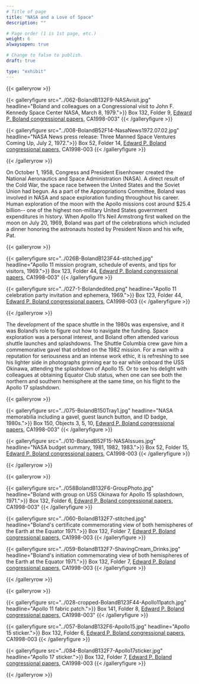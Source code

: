 ```yaml
---
# Title of page
title: "NASA and a Love of Space"
description: ""

# Page order (1 is 1st page, etc.)
weight: 6
alwaysopen: true

# Change to false to publish.
draft: true

type: "exhibit"
---
```


{{< galleryrow >}}


{{< galleryfigure src="../062-BolandB132F9-NASAvisit.jpg"
           headline="Boland and colleagues on a Congressional visit to John F. Kennedy Space Center NASA, March 8, 1979.">}} Box 132, Folder 9,  [Edward P. Boland congressional papers,](https://bc-primo.hosted.exlibrisgroup.com/permalink/f/l6ucgu/ALMA-BC21517689060001021) CA1998-003"
{{< /galleryfigure >}}

{{< galleryfigure src="../008-BolandB52F14-NasaNews1972.07.02.jpg"
           headline="NASA News press release: Three Manned Space Ventures Coming Up, July 2, 1972.">}} Box 52, Folder 14,  [Edward P. Boland congressional papers,](https://bc-primo.hosted.exlibrisgroup.com/permalink/f/l6ucgu/ALMA-BC21517689060001021) CA1998-003
{{< /galleryfigure >}}


{{< /galleryrow >}}


On October 1, 1958, Congress and President Eisenhower created the National Aeronautics and Space Administration (NASA). A direct result of the Cold War, the space race between the United States and the Soviet Union had begun. As a part of the Appropriations Committee, Boland was involved in NASA and space exploration funding throughout his career. Human exploration of the moon with the Apollo missions cost around $25.4 billion-- one of the highest non-military United States government expenditures in history. When Apollo 11’s Neil Armstrong first walked on the moon on July 20, 1969, Boland was part of the celebrations which included a dinner honoring the astronauts hosted by President Nixon and his wife, Pat. 

{{< galleryrow >}}


{{< galleryfigure src="../026B-BolandB123F44-stitched.jpg"
           headline="Apollo 11 mission program, schedule of events, and tips for visitors, 1969.">}} Box 123, Folder 44,  [Edward P. Boland congressional papers,](https://bc-primo.hosted.exlibrisgroup.com/permalink/f/l6ucgu/ALMA-BC21517689060001021) CA1998-003"
{{< /galleryfigure >}}

{{< galleryfigure src="../027-1-Bolandedited.png"
           headline="Apollo 11 celebration party invitation and ephemera, 1969.">}} Box 123, Folder 44,  [Edward P. Boland congressional papers,](https://bc-primo.hosted.exlibrisgroup.com/permalink/f/l6ucgu/ALMA-BC21517689060001021) CA1998-003
{{< /galleryfigure >}}


{{< /galleryrow >}}

The development of the space shuttle in the 1980s was expensive, and it was Boland’s role to figure out how to navigate the funding. Space exploration was a personal interest, and Boland often attended various shuttle launches and splashdowns. The Shuttle Columbia crew gave him a commemorative gavel that orbited on the 1982 mission. For a man with a reputation for seriousness and an intense work ethic, it is refreshing to see his lighter side in photographs grinning ear to ear while onboard the USS Okinawa, attending the splashdown of Apollo 15. Or to see his delight with colleagues at obtaining Equator Club status, when one can see both the northern and southern hemisphere at the same time, on his flight to the Apollo 17 splashdown.    

{{< galleryrow >}}


{{< galleryfigure src="../075-BolandB150Tray1.jpg"
           headline="NASA memorabilia including a gavel, guest launch button, and ID badge, 1980s.">}} Box 150, Objects 3, 5, 10,  [Edward P. Boland congressional papers,](https://bc-primo.hosted.exlibrisgroup.com/permalink/f/l6ucgu/ALMA-BC21517689060001021) CA1998-003"
{{< /galleryfigure >}}

{{< galleryfigure src="../010-BolandB52F15-NASAIssues.jpg"
           headline="NASA budget summary, 1981, 1982, 1983.">}} Box 52, Folder 15,  [Edward P. Boland congressional papers,](https://bc-primo.hosted.exlibrisgroup.com/permalink/f/l6ucgu/ALMA-BC21517689060001021) CA1998-003
{{< /galleryfigure >}}


{{< /galleryrow >}}

{{< galleryrow >}}


{{< galleryfigure src="../058BolandB132F6-GroupPhoto.jpg"
           headline="Boland with group on USS Okinawa for Apollo 15 splashdown, 1971.">}} Box 132, Folder 6,  [Edward P. Boland congressional papers,](https://bc-primo.hosted.exlibrisgroup.com/permalink/f/l6ucgu/ALMA-BC21517689060001021) CA1998-003"
{{< /galleryfigure >}}

{{< galleryfigure src="../060-BolandB132F7-stitched.jpg"
           headline="Boland's certificate commemorating view of both hemispheres of the Earth at the Equator 1971.">}} Box 132, Folder 7,  [Edward P. Boland congressional papers,](https://bc-primo.hosted.exlibrisgroup.com/permalink/f/l6ucgu/ALMA-BC21517689060001021) CA1998-003
{{< /galleryfigure >}}

{{< galleryfigure src="../059-BolandB132F7-ShavingCream_Drinks.jpg"
           headline="Boland's initiation commemorating view of both hemispheres of the Earth at the Equator 1971.">}} Box 132, Folder 7,  [Edward P. Boland congressional papers,](https://bc-primo.hosted.exlibrisgroup.com/permalink/f/l6ucgu/ALMA-BC21517689060001021) CA1998-003
{{< /galleryfigure >}}


{{< /galleryrow >}}

{{< galleryrow >}}


{{< galleryfigure src="../028-cropped-BolandB123F44-Apollo11patch.jpg"
           headline="Apollo 11 fabric patch.">}} Box 141, Folder 8,  [Edward P. Boland congressional papers,](https://bc-primo.hosted.exlibrisgroup.com/permalink/f/l6ucgu/ALMA-BC21517689060001021) CA1998-003"
{{< /galleryfigure >}}

{{< galleryfigure src="../057-BolandB132F6-Apollo15.jpg"
           headline="Apollo 15 sticker.">}} Box 132, Folder 6,  [Edward P. Boland congressional papers,](https://bc-primo.hosted.exlibrisgroup.com/permalink/f/l6ucgu/ALMA-BC21517689060001021) CA1998-003
{{< /galleryfigure >}}

{{< galleryfigure src="../084-BolandB132F7-Apollo17sticker.jpg"
           headline="Apollo 17 sticker.">}} Box 132, Folder 7,  [Edward P. Boland congressional papers,](https://bc-primo.hosted.exlibrisgroup.com/permalink/f/l6ucgu/ALMA-BC21517689060001021) CA1998-003
{{< /galleryfigure >}}


{{< /galleryrow >}}
